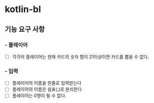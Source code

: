 # kotlin-bl
## 기능 요구 사항

### - 플레이어
- [ ] 각각의 플레이어는 현재 카드의 숫자 합이 21이상이면 카드를 뽑을 수 없다.

### - 입력
- [ ] 플레이어의 이름을 한줄로 입력받는다
- [ ] 플레이어의 이름은 쉼표(,)로 분리한다
- [ ] 플레이어는 0명이 될 수 없다.